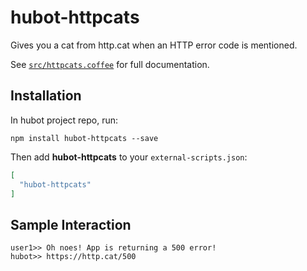 # hubot-httpcats

Gives you a cat from http.cat when an HTTP error code is mentioned.

See [`src/httpcats.coffee`](src/httpcats.coffee) for full documentation.

## Installation

In hubot project repo, run:

`npm install hubot-httpcats --save`

Then add **hubot-httpcats** to your `external-scripts.json`:

```json
[
  "hubot-httpcats"
]
```

## Sample Interaction

```
user1>> Oh noes! App is returning a 500 error!
hubot>> https://http.cat/500
```
